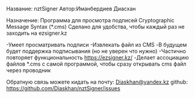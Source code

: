 ﻿Название: nztSigner
Автор:Иманбердиев Диасхан

Назначение:
Программа для просмотра подписей Cryptographic Message Syntax (*.cms)
Сделано для удобства, чтобы каждый раз не заходить на ezsigner.kz

-Умеет просматривать подписи
-Извлекать файл из CMS
-В будущем будет поддержка подписывания (но не уверен что нужно)
-Частично повторяет функциональность https://ezsigner.kz/
-Делает ассоциацию файлов *.cms с самой программой, чтобы сразу открывать cms файл через проводник

Обратную связь можете кидать на 
почту: Diaskhan@yandex.kz
github: https://github.com/Diaskhan/nztSigner/issues